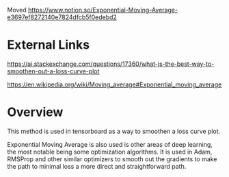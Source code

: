 
Moved
https://www.notion.so/Exponential-Moving-Average-e3697ef8272140e7824dfcb5f0edebd2

# External Links

https://ai.stackexchange.com/questions/17360/what-is-the-best-way-to-smoothen-out-a-loss-curve-plot

https://en.wikipedia.org/wiki/Moving_average#Exponential_moving_average

# Overview

This method is used in tensorboard as a way to smoothen a loss curve plot.

Exponential Moving Average is also used is other areas of deep learning, the most notable being some optimization algorithms. It is used in Adam, RMSProp and other similar optimizers to smooth out the gradients to make the path to minimal loss a more direct and straightforward path.